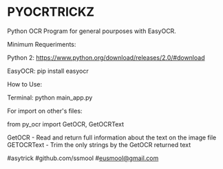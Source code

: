 # PYOCRTRICKZ
Python OCR Program for general pourposes with EasyOCR.

Minimum Requeriments:

Python 2: https://www.python.org/download/releases/2.0/#download

EasyOCR: pip install easyocr

How to Use:

Terminal: python main_app.py

For import on other's files:

from py_ocr import GetOCR, GetOCRText

GetOCR - Read and return full information about the text on the image file
GETOCRText - Trim the only strings by the GetOCR returned text

#asytrick
#github.com/ssmool
#eusmool@gmail.com
